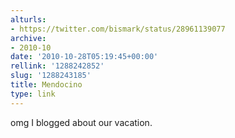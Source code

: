 ```yaml
---
alturls:
- https://twitter.com/bismark/status/28961139077
archive:
- 2010-10
date: '2010-10-28T05:19:45+00:00'
rellink: '1288242852'
slug: '1288243185'
title: Mendocino
type: link
---
```


omg I blogged about our vacation.

